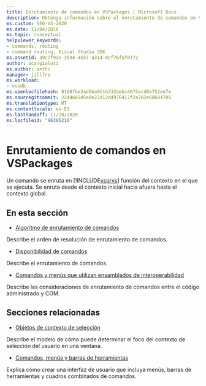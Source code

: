 ```yaml
---
title: Enrutamiento de comandos en VSPackages | Microsoft Docs
description: Obtenga información sobre el enrutamiento de comandos en VSPackages y cómo se enrutan los comandos en función del contexto en el que se ejecutan en Visual Studio.
ms.custom: SEO-VS-2020
ms.date: 11/04/2016
ms.topic: conceptual
helpviewer_keywords:
- commands, routing
- command routing, Visual Studio SDK
ms.assetid: a9c7f9ae-3594-4557-a314-8cf76f5f8772
author: acangialosi
ms.author: anthc
manager: jillfra
ms.workload:
- vssdk
ms.openlocfilehash: 8168fbe3ad5ba9b1b332aebc4675ecd8e752ee7e
ms.sourcegitcommit: 2244665d5a0e22d12dd976417f2a782e68684705
ms.translationtype: MT
ms.contentlocale: es-ES
ms.lasthandoff: 11/28/2020
ms.locfileid: "96305216"
---
```

# <a name="command-routing-in-vspackages"></a>Enrutamiento de comandos en VSPackages
Un comando se enruta en [!INCLUDE[vsprvs](../../code-quality/includes/vsprvs_md.md)] función del contexto en el que se ejecuta. Se enruta desde el contexto inicial hacia afuera hasta el contexto global.

## <a name="in-this-section"></a>En esta sección
- [Algoritmo de enrutamiento de comandos](../../extensibility/internals/command-routing-algorithm.md)

 Describe el orden de resolución de enrutamiento de comandos.

- [Disponibilidad de comandos](../../extensibility/internals/command-availability.md)

 Describe el enrutamiento de comandos.

- [Comandos y menús que utilizan ensamblados de interoperabilidad](../../extensibility/internals/commands-and-menus-that-use-interop-assemblies.md)

 Describe las consideraciones de enrutamiento de comandos entre el código administrado y COM.

## <a name="related-sections"></a>Secciones relacionadas
- [Objetos de contexto de selección](../../extensibility/internals/selection-context-objects.md)

 Describe el modelo de cómo puede determinar el foco del contexto de selección del usuario en una ventana.

- [Comandos, menús y barras de herramientas](../../extensibility/internals/commands-menus-and-toolbars.md)

 Explica cómo crear una interfaz de usuario que incluya menús, barras de herramientas y cuadros combinados de comandos.
